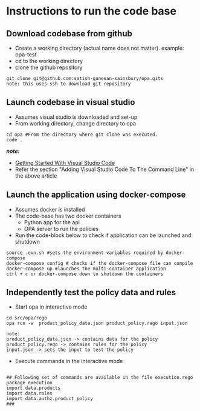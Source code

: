 # Instructions to run the code base

## Download codebase from github

* Create a working directory (actual name does not matter). example: opa-test
* cd to the working directory
* clone the github repository

```
git clone git@github.com:satish-ganesan-sainsbury/opa.gits
note: this uses ssh to download git repository
```

## Launch codebase in visual studio

* Assumes visual studio is downloaded and set-up 
* From working directory, change directory to opa

```
cd opa #From the directory where git clone was executed.
code .
```

**_note:_**

* [Getting Started With Visual Studio Code](https://medium.com/codingthesmartway-com-blog/getting-started-with-visual-studio-code-5f56eef810e1)
* Refer the section "Adding Visual Studio Code To The Command Line" in the above article

## Launch the application using docker-compose

* Assumes docker is installed
* The code-base has two docker containers
  * Python app for the api
  * OPA server to run the policies
* Run the code-block below to check if application can be launched and shutdown 

```
source .evn.sh #sets the environment variables required by docker-compose
docker-compose config # checks if the docker-compose file can compile
docker-compose up #launches the multi-container application
ctrl + c or docker-compose down to shutdown the containers
```

## Independently test the policy data and rules

* Start opa in interactive mode

```
cd src/opa/rego
opa run -w  product_policy_data.json product_policy.rego input.json

note:
product_policy_data.json -> contains data for the policy
product_policy.rego -> contains rules for the policy
input.json -> sets the input to test the policy
```

* Execute commands in the interactive mode

```

## Following set of commands are available in the file execution.rego
package execution
import data.products
import data.roles
import data.authz.product_policy
###


```